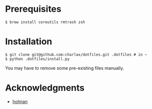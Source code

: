 Prerequisites
=============

    $ brew install coreutils rmtrash zsh

Installation
============

    $ git clone git@github.com:charlax/dotfiles.git .dotfiles # in ~
    $ python .dotfiles/install.py

You may have to remove some pre-existing files manually.

Acknowledgments
===============

* [holman](https://github.com/holman/dotfiles)
